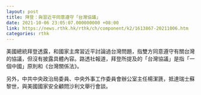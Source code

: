 ```yaml
---
layout: post
title: 拜登：與習近平同意遵守「台灣協議」
date: 2021-10-06 23:05:07.000000000 +08:00
link: https://news.rthk.hk/rthk/ch/component/k2/1613867-20211006.htm
categories: rthk
---
```


美國總統拜登透露，和國家主席習近平討論過台灣問題，指雙方同意遵守有關台灣的協議，但沒有披露具體內容。路透社報道，拜登所提及的「台灣協議」是指「一個中國」原則和《台灣關係法》。

另外，中共中央政治局委員、中央外事工作委員會辦公室主任楊潔篪，抵達瑞士蘇黎世，與美國國家安全顧問沙利文舉行會談。
